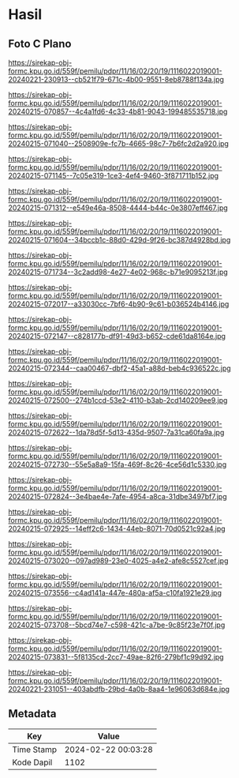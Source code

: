 # Hasil

## Foto C Plano

https://sirekap-obj-formc.kpu.go.id/559f/pemilu/pdpr/11/16/02/20/19/1116022019001-20240221-230913--cb521f79-671c-4b00-9551-8eb8788f134a.jpg

https://sirekap-obj-formc.kpu.go.id/559f/pemilu/pdpr/11/16/02/20/19/1116022019001-20240215-070857--4c4a1fd6-4c33-4b81-9043-199485535718.jpg

https://sirekap-obj-formc.kpu.go.id/559f/pemilu/pdpr/11/16/02/20/19/1116022019001-20240215-071040--2508909e-fc7b-4665-98c7-7b6fc2d2a920.jpg

https://sirekap-obj-formc.kpu.go.id/559f/pemilu/pdpr/11/16/02/20/19/1116022019001-20240215-071145--7c05e319-1ce3-4ef4-9460-3f871711b152.jpg

https://sirekap-obj-formc.kpu.go.id/559f/pemilu/pdpr/11/16/02/20/19/1116022019001-20240215-071312--e549e46a-8508-4444-b44c-0e3807eff467.jpg

https://sirekap-obj-formc.kpu.go.id/559f/pemilu/pdpr/11/16/02/20/19/1116022019001-20240215-071604--34bccb1c-88d0-429d-9f26-bc387d4928bd.jpg

https://sirekap-obj-formc.kpu.go.id/559f/pemilu/pdpr/11/16/02/20/19/1116022019001-20240215-071734--3c2add98-4e27-4e02-968c-b71e9095213f.jpg

https://sirekap-obj-formc.kpu.go.id/559f/pemilu/pdpr/11/16/02/20/19/1116022019001-20240215-072017--a33030cc-7bf6-4b90-9c61-b036524b4146.jpg

https://sirekap-obj-formc.kpu.go.id/559f/pemilu/pdpr/11/16/02/20/19/1116022019001-20240215-072147--c828177b-df91-49d3-b652-cde61da8164e.jpg

https://sirekap-obj-formc.kpu.go.id/559f/pemilu/pdpr/11/16/02/20/19/1116022019001-20240215-072344--caa00467-dbf2-45a1-a88d-beb4c936522c.jpg

https://sirekap-obj-formc.kpu.go.id/559f/pemilu/pdpr/11/16/02/20/19/1116022019001-20240215-072500--274b1ccd-53e2-4110-b3ab-2cd140209ee9.jpg

https://sirekap-obj-formc.kpu.go.id/559f/pemilu/pdpr/11/16/02/20/19/1116022019001-20240215-072622--1da78d5f-5d13-435d-9507-7a31ca60fa9a.jpg

https://sirekap-obj-formc.kpu.go.id/559f/pemilu/pdpr/11/16/02/20/19/1116022019001-20240215-072730--55e5a8a9-15fa-469f-8c26-4ce56d1c5330.jpg

https://sirekap-obj-formc.kpu.go.id/559f/pemilu/pdpr/11/16/02/20/19/1116022019001-20240215-072824--3e4bae4e-7afe-4954-a8ca-31dbe3497bf7.jpg

https://sirekap-obj-formc.kpu.go.id/559f/pemilu/pdpr/11/16/02/20/19/1116022019001-20240215-072925--14eff2c6-1434-44eb-8071-70d0521c92a4.jpg

https://sirekap-obj-formc.kpu.go.id/559f/pemilu/pdpr/11/16/02/20/19/1116022019001-20240215-073020--097ad989-23e0-4025-a4e2-afe8c5527cef.jpg

https://sirekap-obj-formc.kpu.go.id/559f/pemilu/pdpr/11/16/02/20/19/1116022019001-20240215-073556--c4ad141a-447e-480a-af5a-c10fa1921e29.jpg

https://sirekap-obj-formc.kpu.go.id/559f/pemilu/pdpr/11/16/02/20/19/1116022019001-20240215-073708--5bcd74e7-c598-421c-a7be-9c85f23e7f0f.jpg

https://sirekap-obj-formc.kpu.go.id/559f/pemilu/pdpr/11/16/02/20/19/1116022019001-20240215-073831--5f8135cd-2cc7-49ae-82f6-279bf1c99d92.jpg

https://sirekap-obj-formc.kpu.go.id/559f/pemilu/pdpr/11/16/02/20/19/1116022019001-20240221-231051--403abdfb-29bd-4a0b-8aa4-1e96063d684e.jpg


## Metadata

| Key        | Value               |
| ---------- | ------------------- |
| Time Stamp | 2024-02-22 00:03:28 |
| Kode Dapil | 1102                |



